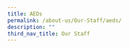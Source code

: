 ```yaml
---
title: AEDs
permalink: /about-us/Our-Staff/aeds/
description: ""
third_nav_title: Our Staff
---
```

